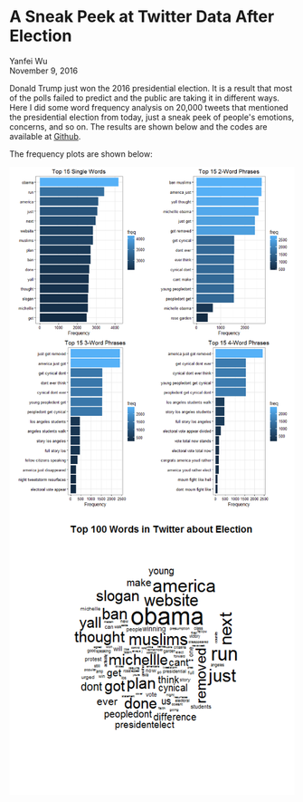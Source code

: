 # A Sneak Peek at Twitter Data After Election
Yanfei Wu  
November 9, 2016  







Donald Trump just won the 2016 presidential election. It is a result that most of the polls failed to predict and the public are taking it in different ways. Here I did some word frequency analysis on 20,000 tweets that mentioned the presidential election from today, just a sneak peek of people's emotions, concerns, and so on. The results are shown below and the codes are available at [Github](https://github.com/yanfei-wu/ForFun/tree/master/Twitter_AfterElection).





The frequency plots are shown below:  

<img src="AfterElection_files/figure-html/word.frequency.plot-1.png" style="display: block; margin: auto;" />

<img src="AfterElection_files/figure-html/word.cloud.clinton-1.png" style="display: block; margin: auto;" />
